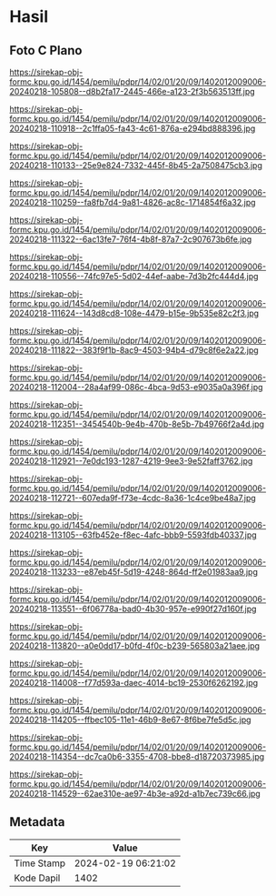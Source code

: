 # Hasil

## Foto C Plano

https://sirekap-obj-formc.kpu.go.id/1454/pemilu/pdpr/14/02/01/20/09/1402012009006-20240218-105808--d8b2fa17-2445-466e-a123-2f3b563513ff.jpg

https://sirekap-obj-formc.kpu.go.id/1454/pemilu/pdpr/14/02/01/20/09/1402012009006-20240218-110918--2c1ffa05-fa43-4c61-876a-e294bd888396.jpg

https://sirekap-obj-formc.kpu.go.id/1454/pemilu/pdpr/14/02/01/20/09/1402012009006-20240218-110133--25e9e824-7332-445f-8b45-2a7508475cb3.jpg

https://sirekap-obj-formc.kpu.go.id/1454/pemilu/pdpr/14/02/01/20/09/1402012009006-20240218-110259--fa8fb7d4-9a81-4826-ac8c-1714854f6a32.jpg

https://sirekap-obj-formc.kpu.go.id/1454/pemilu/pdpr/14/02/01/20/09/1402012009006-20240218-111322--6ac13fe7-76f4-4b8f-87a7-2c907673b6fe.jpg

https://sirekap-obj-formc.kpu.go.id/1454/pemilu/pdpr/14/02/01/20/09/1402012009006-20240218-110556--74fc97e5-5d02-44ef-aabe-7d3b2fc444d4.jpg

https://sirekap-obj-formc.kpu.go.id/1454/pemilu/pdpr/14/02/01/20/09/1402012009006-20240218-111624--143d8cd8-108e-4479-b15e-9b535e82c2f3.jpg

https://sirekap-obj-formc.kpu.go.id/1454/pemilu/pdpr/14/02/01/20/09/1402012009006-20240218-111822--383f9f1b-8ac9-4503-94b4-d79c8f6e2a22.jpg

https://sirekap-obj-formc.kpu.go.id/1454/pemilu/pdpr/14/02/01/20/09/1402012009006-20240218-112004--28a4af99-086c-4bca-9d53-e9035a0a396f.jpg

https://sirekap-obj-formc.kpu.go.id/1454/pemilu/pdpr/14/02/01/20/09/1402012009006-20240218-112351--3454540b-9e4b-470b-8e5b-7b49766f2a4d.jpg

https://sirekap-obj-formc.kpu.go.id/1454/pemilu/pdpr/14/02/01/20/09/1402012009006-20240218-112921--7e0dc193-1287-4219-9ee3-9e52faff3762.jpg

https://sirekap-obj-formc.kpu.go.id/1454/pemilu/pdpr/14/02/01/20/09/1402012009006-20240218-112721--607eda9f-f73e-4cdc-8a36-1c4ce9be48a7.jpg

https://sirekap-obj-formc.kpu.go.id/1454/pemilu/pdpr/14/02/01/20/09/1402012009006-20240218-113105--63fb452e-f8ec-4afc-bbb9-5593fdb40337.jpg

https://sirekap-obj-formc.kpu.go.id/1454/pemilu/pdpr/14/02/01/20/09/1402012009006-20240218-113233--e87eb45f-5d19-4248-864d-ff2e01983aa9.jpg

https://sirekap-obj-formc.kpu.go.id/1454/pemilu/pdpr/14/02/01/20/09/1402012009006-20240218-113551--6f06778a-bad0-4b30-957e-e990f27d160f.jpg

https://sirekap-obj-formc.kpu.go.id/1454/pemilu/pdpr/14/02/01/20/09/1402012009006-20240218-113820--a0e0dd17-b0fd-4f0c-b239-565803a21aee.jpg

https://sirekap-obj-formc.kpu.go.id/1454/pemilu/pdpr/14/02/01/20/09/1402012009006-20240218-114008--f77d593a-daec-4014-bc19-2530f6262192.jpg

https://sirekap-obj-formc.kpu.go.id/1454/pemilu/pdpr/14/02/01/20/09/1402012009006-20240218-114205--ffbec105-11e1-46b9-8e67-8f6be7fe5d5c.jpg

https://sirekap-obj-formc.kpu.go.id/1454/pemilu/pdpr/14/02/01/20/09/1402012009006-20240218-114354--dc7ca0b6-3355-4708-bbe8-d18720373985.jpg

https://sirekap-obj-formc.kpu.go.id/1454/pemilu/pdpr/14/02/01/20/09/1402012009006-20240218-114529--62ae310e-ae97-4b3e-a92d-a1b7ec739c66.jpg


## Metadata

| Key        | Value               |
| ---------- | ------------------- |
| Time Stamp | 2024-02-19 06:21:02 |
| Kode Dapil | 1402                |



